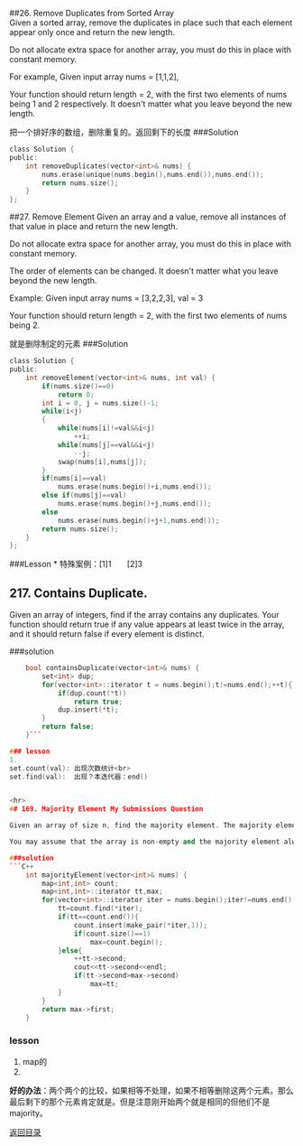 ##26. Remove Duplicates from Sorted Array   
Given a sorted array, remove the duplicates in place such that each element appear only once and return the new length.

Do not allocate extra space for another array, you must do this in place with constant memory.

For example,
Given input array nums = [1,1,2],

Your function should return length = 2, with the first two elements of nums being 1 and 2 respectively. It doesn't matter what you leave beyond the new length.

把一个排好序的数组，删除重复的。返回剩下的长度
###Solution
```C
class Solution {
public:
    int removeDuplicates(vector<int>& nums) {
        nums.erase(unique(nums.begin(),nums.end()),nums.end());
        return nums.size();
    }
};
```
##27. Remove Element
Given an array and a value, remove all instances of that value in place and return the new length.

Do not allocate extra space for another array, you must do this in place with constant memory.

The order of elements can be changed. It doesn't matter what you leave beyond the new length.

Example:
Given input array nums = [3,2,2,3], val = 3

Your function should return length = 2, with the first two elements of nums being 2.

就是删除制定的元素
###Solution
```C
class Solution {
public:
    int removeElement(vector<int>& nums, int val) {
        if(nums.size()==0)
            return 0;
        int i = 0, j = nums.size()-1;
        while(i<j)
        {
            while(nums[i]!=val&&i<j)
                ++i;
            while(nums[j]==val&&i<j)
                --j;
            swap(nums[i],nums[j]);
        }
        if(nums[i]==val)
            nums.erase(nums.begin()+i,nums.end());
        else if(nums[j]==val)
            nums.erase(nums.begin()+j,nums.end());
        else
            nums.erase(nums.begin()+j+1,nums.end());
        return nums.size();
    }
};
```
###Lesson
* 
特殊案例：[1]1　　[2]3
## 217. Contains Duplicate.             
Given an array of integers, find if the array contains any duplicates. Your function should return true if any value appears at least twice in the array, and it should return false if every element is distinct.

###solution
```C++
    bool containsDuplicate(vector<int>& nums) {
        set<int> dup;
        for(vector<int>::iterator t = nums.begin();t!=nums.end();++t){
            if(dup.count(*t))
                return true;
            dup.insert(*t);
        }
        return false;
    }```

### lesson
1. 
set.count(val): 出现次数统计<br>
set.find(val):  出现？本迭代器：end()


<hr>
## 169. Majority Element My Submissions Question

Given an array of size n, find the majority element. The majority element is the element that appears more than ⌊ n/2 ⌋ times.

You may assume that the array is non-empty and the majority element always exist in the array.

###solution
```C++
    int majorityElement(vector<int>& nums) {
        map<int,int> count;
        map<int,int>::iterator tt,max;
        for(vector<int>::iterator iter = nums.begin();iter!=nums.end();++iter){
            tt=count.find(*iter);
            if(tt==count.end()){
                count.insert(make_pair(*iter,1));
                if(count.size()==1)
                    max=count.begin();
            }else{
                ++tt->second;
                cout<<tt->second<<endl;
                if(tt->second>max->second)
                    max=tt;
            }
        }
        return max->first;
    }
```

### lesson
1. map的
1. 
**好的办法**：两个两个的比较，如果相等不处理，如果不相等删除这两个元素。那么最后剩下的那个元素肯定就是。但是注意刚开始两个就是相同的但他们不是majority。


[返回目录](README.md)